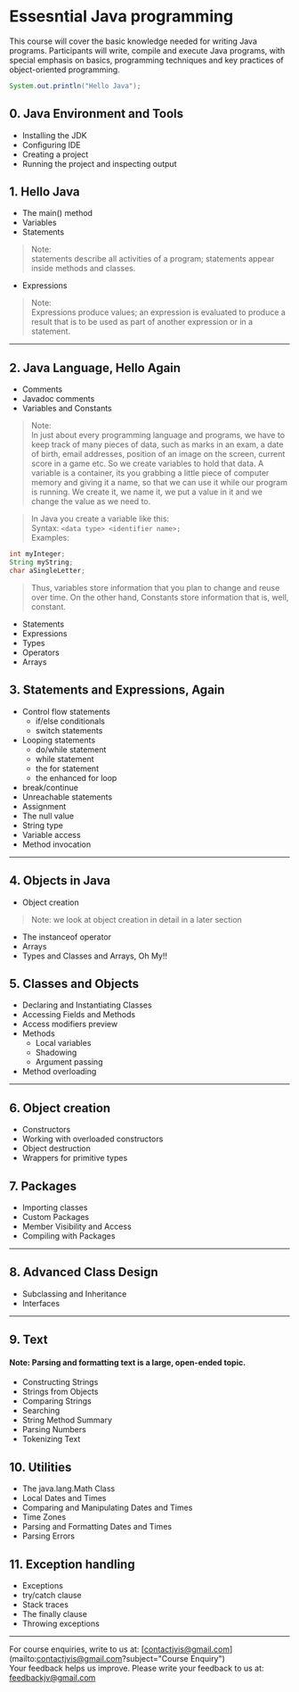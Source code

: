 # Essesntial Java programming

This course will cover the basic knowledge needed for writing Java programs.
Participants will write, compile and execute Java programs, with special emphasis on basics, programming techniques and
key practices of object-oriented programming.

 ```java
 System.out.println("Hello Java");
 ```

## 0. Java Environment and Tools
- Installing the JDK
- Configuring IDE
- Creating a project
- Running the project and inspecting output

## 1. Hello Java
- The main() method
- Variables
- Statements 
> Note:<br> statements describe all activities of a program; statements appear inside methods and classes.
- Expressions
> Note:<br> Expressions produce values; an expression is evaluated to produce a result that is to be used as part of another expression or in a statement.

<hr>

## 2. Java Language, Hello Again
- Comments
- Javadoc comments
- Variables and Constants
> Note: <br> In just about every programming language and programs, we have to keep track of many pieces of data, such as marks in an exam, 
a date of birth, email addresses, position of an image on the screen, current score in a game etc.
So we create variables to hold that data. A variable is a container, its you grabbing a little piece of computer
memory and giving it a name, so that we can use it while our program is running.
We create it, we name it, we put a value in it and we change the value as we need to.

> In Java you create a variable like this:<br/>
> Syntax: `<data type> <identifier name>;`<br/>
> Examples:<br/>
```java
int myInteger;
String myString;
char aSingleLetter;
```

> Thus, variables store information that you plan to change and reuse over time. On the other hand, Constants store information that is, well, constant.

- Statements
- Expressions
- Types
- Operators
- Arrays

## 3. Statements and Expressions, Again
- Control flow statements
  - if/else conditionals
  - switch statements
- Looping statements
  - do/while statement
  - while statement
  - the for statement
  - the enhanced for loop
- break/continue
- Unreachable statements
- Assignment
- The null value
- String type
- Variable access
- Method invocation

<hr>

## 4. Objects in Java
- Object creation
> Note: we look at object creation in detail in a later section 
- The instanceof operator
- Arrays
- Types and Classes and Arrays, Oh My!!

## 5. Classes and Objects
- Declaring and Instantiating Classes
- Accessing Fields and Methods
- Access modifiers preview
- Methods
  - Local variables
  - Shadowing
  - Argument passing
- Method overloading

<hr>

## 6. Object creation
- Constructors
- Working with overloaded constructors
- Object destruction
- Wrappers for primitive types

## 7. Packages
- Importing classes
- Custom Packages
- Member Visibility and Access
- Compiling with Packages

<hr>

## 8. Advanced Class Design
- Subclassing and Inheritance
- Interfaces

<hr>

## 9. Text
#### Note: Parsing and formatting text is a large, open-ended topic.
- Constructing Strings
- Strings from Objects
- Comparing Strings
- Searching
- String Method Summary
- Parsing Numbers
- Tokenizing Text

## 10. Utilities
- The java.lang.Math Class
- Local Dates and Times
- Comparing and Manipulating Dates and Times
- Time Zones
- Parsing and Formatting Dates and Times
- Parsing Errors

## 11. Exception handling
- Exceptions
- try/catch clause
- Stack traces
- The finally clause
- Throwing exceptions

<hr>

For course enquiries, write to us at: [contactjvis@gmail.com](mailto:contactjvis@gmail.com?subject="Course Enquiry")<br>
Your feedback helps us improve. Please write your feedback to us at: [feedbackjv@gmail.com](mailto:feedbackjv@gmail.com?subject=Feedback)
